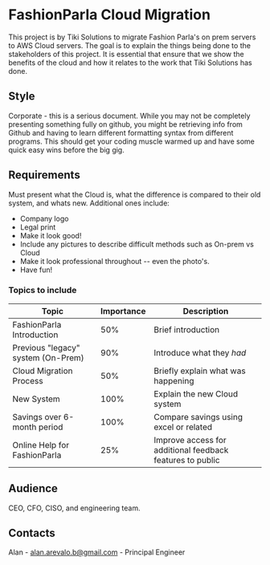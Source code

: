 # FashionParla Cloud Migration
This project is by Tiki Solutions to migrate Fashion Parla's on prem servers to AWS Cloud servers. The goal is to explain the things being done to the stakeholders of this project. It is essential that ensure that we show the benefits of the cloud and how it relates to the work that Tiki Solutions has done.

## Style
Corporate - this is a serious document. While you may not be completely presenting something fully on github, you might be retrieving info from Github and having to learn different formatting syntax from different programs. This should get your coding muscle warmed up and have some quick easy wins before the big gig. 

## Requirements
Must present what the Cloud is, what the difference is compared to their old system, and whats new. Additional ones include:
* Company logo
* Legal print
* Make it look good!
* Include any pictures to describe difficult methods such as On-prem vs Cloud
* Make it look professional throughout -- even the photo's. 
* Have fun!

### Topics to include

|Topic|Importance|Description|
|-----|----------|-----------|
|FashionParla Introduction|50%|Brief introduction|
|Previous "legacy" system (On-Prem)|90%|Introduce what they *had*|
|Cloud Migration Process|50%|Briefly explain what was happening|
|New System|100%|Explain the new Cloud system|
|Savings over 6-month period|100%|Compare savings using excel or related|
|Online Help for FashionParla|25%|Improve access for additional feedback features to public|

## Audience
CEO, CFO, CISO, and engineering team. 

## Contacts
Alan - alan.arevalo.b@gmail.com - Principal Engineer


